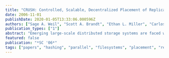 ```yaml
---
title: "CRUSH: Controlled, Scalable, Decentralized Placement of Replicated Data"
date: 2006-11-01
publishDate: 2020-01-05T13:33:06.000596Z
authors: ["Sage A. Weil", "Scott A. Brandt", "Ethan L. Miller", "Carlos Maltzahn"]
publication_types: ["1"]
abstract: "Emerging large-scale distributed storage systems are faced with the task of distributing petabytes of data among tens or hundreds of thousands of storage devices. Such systems must evenly distribute data and workload to efficiently utilize available resources and maximize system performance, while facilitating system growth and managing hardware failures. We have developed CRUSH, a scalable pseudo-random data distribution function designed for distributed object-based storage systems that efficiently maps data objects to storage devices without relying on a central directory. Because large systems are inherently dynamic, CRUSH is designed to facilitate the addition and removal of storage while minimizing unnecessary data movement. The algorithm accommodates a wide variety of data replication and reliability mechanisms and distributes data in terms of user-defined policies that enforce separation of replicas across failure domains."
featured: false
publication: "*SC '06*"
tags: ["papers", "hashing", "parallel", "filesystems", "placement", "related:ceph", "obsd"]
---
```



